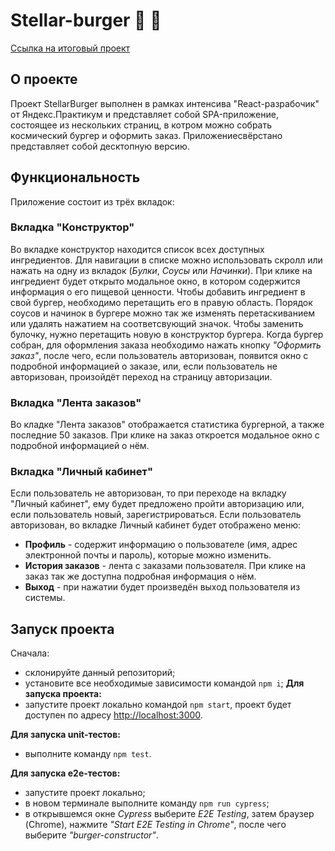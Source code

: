 # Stellar-burger :rocket: :hamburger:

[Ссылка на итоговый проект](https://lenkaptichka.github.io/react-burger/)

## О проекте
Проект StellarBurger выполнен в рамках интенсива "React-разрабочик" от Яндекс.Практикум и представляет собой SPA-приложение, состоящее из нескольких страниц, в котром можно собрать космический бургер и оформить заказ. 
Приложениесвёрстано представляет собой десктопную версию.
## Функциональность
Приложение состоит из трёх вкладок:
### Вкладка "Конструктор"
Во вкладке конструктор находится список всех доступных ингредиентов.
Для навигации в списке можно использовать скролл или нажать на одну из вкладок (*Булки*, *Соусы* или *Начинки*). При клике на ингредиент будет открыто модальное окно, в котором содержится информация о его пищевой ценности. 
Чтобы добавить ингредиент в свой бургер, необходимо перетащить его в правую область. Порядок соусов и начинок в бургере можно так же изменять перетаскиванием или удалять нажатием на соответсвующий значок. Чтобы заменить булочку, нужно перетащить новую в конструктор бургера.
Когда бургер собран, для оформления заказа необходимо нажать кнопку *"Оформить заказ"*, после чего, если пользователь авторизован, появится окно с подробной информацией о заказе, или, если пользователь не авторизован, произойдёт переход на страницу авторизации.
### Вкладка "Лента заказов"
Во кладке "Лента заказов" отображается статистика бургерной, а также последние 50 заказов. При клике на заказ откроется модальное окно с подробной информацией о нём.
### Вкладка "Личный кабинет"
Если пользователь не авторизован, то при переходе на вкладку "Личный кабинет", ему будет предложено пройти авторизацию или, если пользователь новый, зарегистрироваться.
Если пользователь авторизован, во вкладке Личный кабинет будет отображено меню:
 - **Профиль** - содержит информацию о пользователе (имя, адрес электронной почты и пароль), которые можно изменить.
 - **История заказов** - лента с заказами пользователя. При клике на заказ так же доступна подробная информация о нём.
 - **Выход** - при нажатии будет произведён выход пользователя из системы.

## Запуск проекта
Сначала:
- склонируйте данный репозиторий;
- установите все необходимые зависимости командой `npm i`;
**Для запуска проекта:**
- запустите проект локально командой `npm start`, проект будет доступен по адресу [http://localhost:3000](http://localhost:3000).

**Для запуска unit-тестов:**
- выполните команду `npm test`.

**Для запуска e2e-тестов:**
- запустите проект локально;
- в новом терминале выполните команду `npm run cypress`;
- в открывшемся окне *Cypress* выберите *E2E Testing*, затем браузер (Chrome), нажмите *"Start E2E Testing in Chrome"*, поcле чего выберите *"burger-constructor"*.
